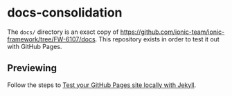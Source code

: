 # docs-consolidation

The `docs/` directory is an exact copy of https://github.com/ionic-team/ionic-framework/tree/FW-6107/docs. This repository exists in order to test it out with GitHub Pages.

## Previewing

Follow the steps to [Test your GitHub Pages site locally with Jekyll](https://docs.github.com/en/pages/setting-up-a-github-pages-site-with-jekyll/testing-your-github-pages-site-locally-with-jekyll).
